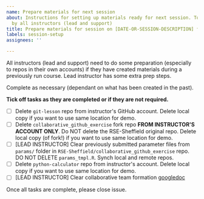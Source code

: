 ```yaml
---
name: Prepare materials for next session
about: Instructions for setting up materials ready for next session. To be completed
  by all instructors (lead and support)
title: Prepare materials for session on [DATE-OR-SESSION-DESCRIPTION] for [INSTRUCTOR-NAME]
labels: session-setup
assignees: ''

---
```


All instructors (lead and support) need to do some preparation (especially to repos in their own accounts) if they have created materials during a previously run course. Lead instructor has some extra prep steps.

Complete as necessary (dependant on what has been created in the past). 

**Tick off tasks as they are completed or if they are not required.**

- [ ] Delete `git-lesson` repo from instructor's GitHub account. Delete local copy if you want to use same location for demo.
- [ ] Delete `collaborative_github_exercise` fork repo **FROM INSTRUCTOR'S ACCOUNT ONLY**. Do NOT delete the RSE-Sheffield original repo.  Delete local copy (of fork!) if you want to use same location for demo. 
- [ ] [LEAD INSTRUCTOR] Clear previously submitted parameter files from `params/` folder in `RSE-Sheffield/collaborative_github_exercise` repo. DO NOT DELETE `params_tmpl.R`. Synch local and remote repos.
- [ ] Delete `python-calculator` repo from instructor's account. Delete local copy if you want to use same location for demo.
- [ ] [LEAD INSTRUCTOR] Clear collaborative team formation [googledoc](https://docs.google.com/document/d/1-CkHO417wtfJZ35X4q5tk_hcgP9W3mfEG5AsN2SIU1A/edit) 

Once all tasks are complete, please close issue.
